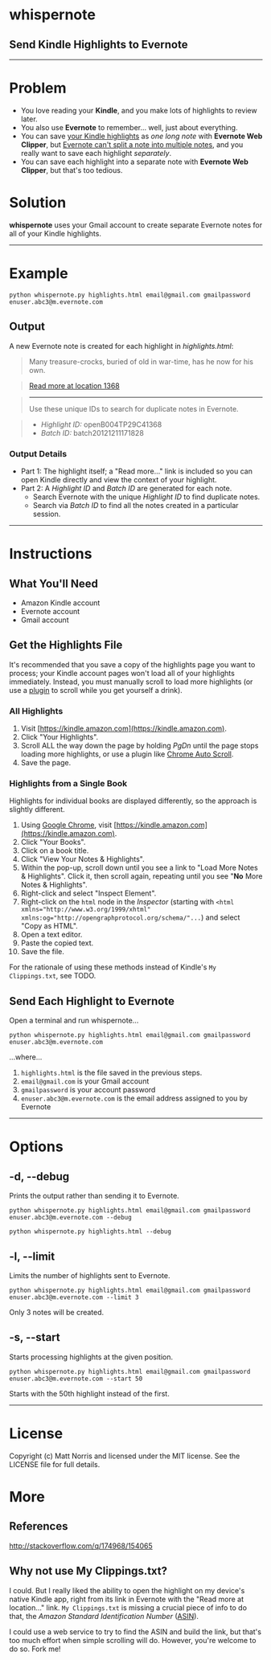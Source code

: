 # whispernote
## Send Kindle Highlights to Evernote

---

# Problem
- You love reading your **Kindle**, and you make lots of highlights to review later. 
- You also use **Evernote** to remember... well, just about everything. 
- You can save [your Kindle highlights](https://kindle.amazon.com/your_highlights "https://kindle.amazon.com/your_highlights") as *one long note* with **Evernote Web Clipper**, but [Evernote can't split a note into multiple notes](http://discussion.evernote.com/topic/21855-splitting-a-note-into-multiple-notes/, "Evernote Discussion Forum"), and you really want to save each highlight *separately*. 
- You can save each highlight into a separate note with **Evernote Web Clipper**, but that's too tedious. 

# Solution

**whispernote** uses your Gmail account to create separate Evernote notes for all of your Kindle highlights. 

---

# Example

	python whispernote.py highlights.html email@gmail.com gmailpassword enuser.abc3@m.evernote.com

## Output

A new Evernote note is created for each highlight in *highlights.html*: 

> Many treasure-crocks, buried of old in war-time, has he now for his own.

> [Read more at location 1368](kindle://book?action=open&asin=B004TP29C4&location=1368 "Open this highlight on Kindle")

> ---
> Use these unique IDs to search for duplicate notes in Evernote.

> - *Highlight ID:* openB004TP29C41368
> - *Batch ID:* batch20121211171828

### Output Details

- Part 1: The highlight itself; a "Read more..." link is included so you can open Kindle directly and view the context of your highlight.
- Part 2: A *Highlight ID* and *Batch ID* are generated for each note. 
	- Search Evernote with the unique *Highlight ID* to find duplicate notes. 
	- Search via *Batch ID* to find all the notes created in a particular session. 

---

# Instructions

## What You'll Need

- Amazon Kindle account
- Evernote account
- Gmail account

## Get the Highlights File

It's recommended that you save a copy of the highlights page you want to process; your Kindle account pages won't load all of your highlights immediately. Instead, you must manually scroll to load more highlights (or use a [plugin](https://chrome.google.com/webstore/detail/auto-scroll/eochlhpceohhhfogfeladaifggikcjhk) to scroll while you get yourself a drink). 

### All Highlights

1. Visit [https://kindle.amazon.com](https://kindle.amazon.com). 
2. Click "Your Highlights". 
2. Scroll ALL the way down the page by holding *PgDn* until the page stops loading more highlights, or use a plugin like [Chrome Auto Scroll](https://chrome.google.com/webstore/detail/auto-scroll/eochlhpceohhhfogfeladaifggikcjhk). 
4. Save the page. 

### Highlights from a Single Book

Highlights for individual books are displayed differently, so the approach is slightly different. 

1. Using [Google Chrome](http://google.com/chrome), visit [https://kindle.amazon.com](https://kindle.amazon.com). 
2. Click "Your Books". 
3. Click on a book title. 
4. Click "View Your Notes & Highlights". 
5. Within the pop-up, scroll down until you see a link to "Load More Notes & Highlights". Click it, then scroll again, repeating until you see "**No** More Notes & Highlights".
6. Right-click and select "Inspect Element". 
7. Right-click on the `html` node in the *Inspector* (starting with `<html xmlns="http://www.w3.org/1999/xhtml" xmlns:og="http://opengraphprotocol.org/schema/"...`) and select "Copy as HTML". 
8. Open a text editor.
9. Paste the copied text. 
10. Save the file. 

For the rationale of using these methods instead of Kindle's `My Clippings.txt`, see TODO. 

## Send Each Highlight to Evernote

Open a terminal and run whispernote... 

    python whispernote.py highlights.html email@gmail.com gmailpassword enuser.abc3@m.evernote.com

...where...

1. `highlights.html` is the file saved in the previous steps. 
2. `email@gmail.com` is your Gmail account
3. `gmailpassword` is your account password 
4. `enuser.abc3@m.evernote.com` is the email address assigned to you by Evernote

---

# Options

## -d, --debug

Prints the output rather than sending it to Evernote. 

    python whispernote.py highlights.html email@gmail.com gmailpassword enuser.abc3@m.evernote.com --debug

    python whispernote.py highlights.html --debug

## -l, --limit

Limits the number of highlights sent to Evernote. 
    
    python whispernote.py highlights.html email@gmail.com gmailpassword enuser.abc3@m.evernote.com --limit 3

Only 3 notes will be created. 

## -s, --start

Starts processing highlights at the given position. 

    python whispernote.py highlights.html email@gmail.com gmailpassword enuser.abc3@m.evernote.com --start 50

Starts with the 50th highlight instead of the first. 

---

# License 

Copyright (c) Matt Norris and licensed under the MIT license. See the LICENSE file for full details.

# More 

## References
http://stackoverflow.com/q/174968/154065

## Why not use My Clippings.txt? 

I could. But I really liked the ability to open the highlight on my device's native Kindle app, right from its link in Evernote with the "Read more at location..." link. `My Clippings.txt` is missing a crucial piece of info to do that, the *Amazon Standard Identification Number* ([ASIN](http://en.wikipedia.org/wiki/Amazon_Standard_Identification_Number)). 

I could use a web service to try to find the ASIN and build the link, but that's too much effort when simple scrolling will do. However, you're welcome to do so. Fork me!
